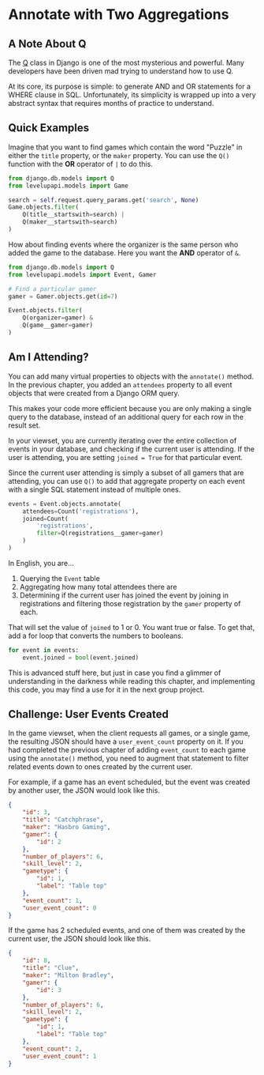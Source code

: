 # Annotate with Two Aggregations

## A Note About Q

The [Q](https://docs.djangoproject.com/en/3.1/topics/db/queries/#complex-lookups-with-q-objects) class in Django is one of the most mysterious and powerful. Many developers have been driven mad trying to understand how to use Q.

At its core, its purpose is simple: to generate AND and OR statements for a WHERE clause in SQL. Unfortunately, its simplicity is wrapped up into a very abstract syntax that requires months of practice to understand.

## Quick Examples

Imagine that you want to find games which contain the word "Puzzle" in either the `title` property, or the `maker` property. You can use the `Q()` function with the **OR** operator of `|` to do this.

```py
from django.db.models import Q
from levelupapi.models import Game

search = self.request.query_params.get('search', None)
Game.objects.filter(
    Q(title__startswith=search) |
    Q(maker__startswith=search)
)
```

How about finding events where the organizer is the same person who added the game to the database. Here you want the **AND** operator of `&`.


```py
from django.db.models import Q
from levelupapi.models import Event, Gamer

# Find a particular gamer
gamer = Gamer.objects.get(id=7)

Event.objects.filter(
    Q(organizer=gamer) &
    Q(game__gamer=gamer)
)
```

## Am I Attending?

You can add many virtual properties to objects with the `annotate()` method. In the previous chapter, you added an `attendees` property to all event objects that were created from a Django ORM query.

This makes your code more efficient because you are only making a single query to the database, instead of an additional query for each row in the result set.

In your viewset, you are currently iterating over the entire collection of events in your database, and checking if the current user is attending. If the user is attending, you are setting `joined = True` for that particular event.

Since the current user attending is simply a subset of all gamers that are attending, you can use `Q()` to add that aggregate property on each event with a single SQL statement instead of multiple ones.


```py
events = Event.objects.annotate(
    attendees=Count('registrations'),
    joined=Count(
        'registrations',
        filter=Q(registrations__gamer=gamer)
    )
)
```

In English, you are...

1. Querying the `Event` table
1. Aggregating how many total attendees there are
1. Determining if the current user has joined the event by joining in registrations and filtering those registration by the `gamer` property of each.

That will set the value of `joined` to 1 or 0. You want true or false. To get that, add a for loop that converts the numbers to booleans.

```py
for event in events:
    event.joined = bool(event.joined)
```

This is advanced stuff here, but just in case you find a glimmer of understanding in the darkness while reading this chapter, and implementing this code, you may find a use for it in the next group project.

## Challenge: User Events Created

In the game viewset, when the client requests all games, or a single game, the resulting JSON should have a `user_event_count` property on it. If you had completed the previous chapter of adding `event_count` to each game using the `annotate()` method, you need to augment that statement to filter related events down to ones created by the current user.

For example, if a game has an event scheduled, but the event was created by another user, the JSON would look like this.

```json
{
    "id": 3,
    "title": "Catchphrase",
    "maker": "Hasbro Gaming",
    "gamer": {
        "id": 2
    },
    "number_of_players": 6,
    "skill_level": 2,
    "gametype": {
        "id": 1,
        "label": "Table top"
    },
    "event_count": 1,
    "user_event_count": 0
}
```

If the game has 2 scheduled events, and one of them was created by the current user, the JSON should look like this.

```json
{
    "id": 8,
    "title": "Clue",
    "maker": "Milton Bradley",
    "gamer": {
        "id": 3
    },
    "number_of_players": 6,
    "skill_level": 2,
    "gametype": {
        "id": 1,
        "label": "Table top"
    },
    "event_count": 2,
    "user_event_count": 1
}
```
